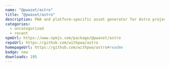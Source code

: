 ```yaml
---
name: "@pwaset/astro"
title: "@pwaset/astro"
description: PWA and platform-specific asset generator for Astro projects.
categories:
  - uncategorized
  - recent
npmUrl: https://www.npmjs.com/package/@pwaset/astro
repoUrl: https://github.com/withpwa/astro
homepageUrl: https://github.com/withpwa/astro#readme
badge: new
downloads: 195
---
```

